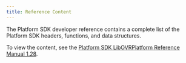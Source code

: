 ```yaml
---
title: Reference Content
---
```

The Platform SDK developer reference contains a complete list of the Platform SDK headers, functions, and data structures. 

To view the content, see the [Platform SDK LibOVRPlatform Reference Manual 1.28](/reference/platform/1.28/).

